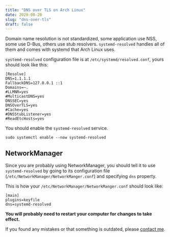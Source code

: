 ```yaml
---
title: "DNS over TLS on Arch Linux"
date: 2020-08-20
slug: "dns-over-tls"
draft: false
---
```


Domain name resolution is not standardized, some application use NSS, some use D-Bus, others use stub resolvers.
`systemd-resolved` handles all of them and comes with systemd that Arch Linux uses.

`systemd-resolved` configuration file is at `/etc/systemd/resolved.conf`, yours should look like this:

	[Resolve]
	DNS=1.1.1.1
	FallbackDNS=127.0.0.1 ::1
	Domains=~.
	#LLMNR=yes
	#MulticastDNS=yes
	DNSSEC=yes
	DNSOverTLS=yes
	#Cache=yes
	#DNSStubListener=yes
	#ReadEtcHosts=yes

You should enable the `systemd-resolved` service.

	sudo systemctl enable --now systemd-resolved

## NetworkManager

Since you are probably using NetworkManager,
you should tell it to use `systemd-resolved` by going to its configuration file (`/etc/NetworkManager/NetworkManger.conf`)
and specifying `dns` property.

This is how your `/etc/NetworkManager/NetworkManger.conf` should look like:

	[main]
	plugins=keyfile
	dns=systemd-resolved

**You will probably need to restart your computer for changes to take effect.**

If you found any mistakes or that something is outdated, please [contact me](/contact/).
